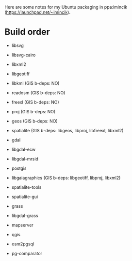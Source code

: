 Here are some notes for my Ubuntu packaging in ppa:imincik (https://launchpad.net/~imincik).

# Build order

* libsvg
* libsvg-cairo
* libxml2
* libgeotiff
* libkml (GIS b-deps: NO)
* readosm (GIS b-deps: NO)
* freexl (GIS b-deps: NO)

* proj (GIS b-deps: NO)
* geos (GIS b-deps: NO)

* spatialite (GIS b-deps: libgeos, libproj, libfreexl, libxml2)

* gdal
* libgdal-ecw
* libgdal-mrsid

* postgis

* libgaiagraphics (GIS b-deps: libgeotiff, libproj, libxml2)
* spatialite-tools
* spatialite-gui

* grass
* libgdal-grass

* mapserver
* qgis
* osm2pgsql
* pg-comparator
